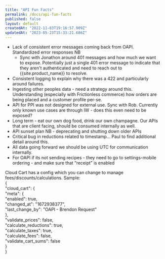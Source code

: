 ```yaml
---
title: "API Fun Facts"
permalink: /docs/api-fun-facts
published: false
layout: default
createdAt: "2022-11-03T19:16:57.909Z"
updatedAt: "2023-05-23T15:33:21.686Z"
---
```

- Lack of consistent error messages coming back from OAPI. Standardized error responses NB
  - Sync with Jonathon around 401 messages and how much we want to expose. Potentially just a single 401 error message to indicate that they aren't authenticated and need to reach out to {{site.product_name}} to resolve.
- Consistent logging to explain why there was a 422 and particularly around failures.
- Ingesting other peoples data - need a strategy around this. Understanding (especially with Frictionless commerce) how orders are being placed and a customer profile per-se.
- API for PPI was not designed for external use. Sync with Rob. Currently only known use cases are through IW - does this even need to be exposed?
- Long term - eat our own dog food, drink our own champagne. Our APIs that are client facing, should be consumed internally as well.
- API sunset plan NB - deprecating and shutting down older APIs
- Critical bug in reductions related to timestamp... Paul to find additional detail around this.
- All data going forward we should be using UTC for communication internally.
- For OAPI if its not sending recipes - they need to go to settings-mobile ordering - and make sure that “receipt” is enabled

Cloud Cart has a config which you can change to manage fees/discounts/calculations. Sample:  
{  
    "cloud_cart": {  
        "meta": {  
            "enabled": true,  
            "changed_at": "1672938377",  
            "last_change_by": "OAPI - Brendon Request"  
        },  
        "validate_prices": false,  
        "calculate_reductions": true,  
        "calculate_taxes": true,  
        "calculate_fees": false,  
        "validate_cart_sums": false  
    }  
}
